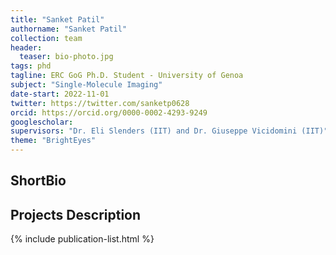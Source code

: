 ```yaml
---
title: "Sanket Patil"
authorname: "Sanket Patil"
collection: team
header:
  teaser: bio-photo.jpg
tags: phd
tagline: ERC GoG Ph.D. Student - University of Genoa 
subject: "Single-Molecule Imaging"
date-start: 2022-11-01
twitter: https://twitter.com/sanketp0628
orcid: https://orcid.org/0000-0002-4293-9249
googlescholar: 
supervisors: "Dr. Eli Slenders (IIT) and Dr. Giuseppe Vicidomini (IIT)"
theme: "BrightEyes"
---
```


<h2>ShortBio</h2>
<!--- Text --->

<h2>Projects Description</h2>
<!--- Text --->

<!---{% include author-research-themes.html %}--->
<!---{% include team-member-collaborators.html %}--->
{% include publication-list.html %}
